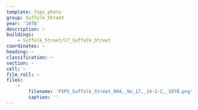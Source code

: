 ```yaml
---
template: fsps_photo
group: Suffolk_Street
year: '1978'
description: ~
buildings:
    - Suffolk_Street/17_Suffolk_Street
coordinates: ~
heading: ~
classification: ~
section: ~
cell: ~
film_roll: ~
files:
    -
        filename: 'FSPS_Suffolk_Street_004,_No_17,_14-2-C,_1978.png'
        caption: ''
---
```

